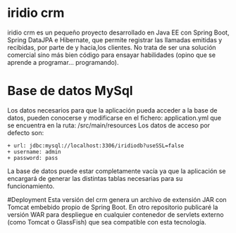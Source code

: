 # iridio crm
iridio crm es un pequeño proyecto desarrollado en Java EE con Spring Boot, Spring DataJPA e Hibernate, que permite registrar las llamadas emitidas y recibidas, por parte de y hacia,los clientes. No trata de ser una solución comercial sino más bien código para ensayar habilidades (opino que se aprende a programar... programando).

# Base de datos MySql
Los datos necesarios para que la aplicación pueda acceder a la base de datos, pueden conocerse y modificarse en el fichero: application.yml que se encuentra en la ruta: /src/main/resources
Los datos de acceso por defecto son:

    + url: jdbc:mysql://localhost:3306/iridiodb?useSSL=false
    + username: admin
    + password: pass
    
La base de datos puede estar completamente vacía ya que la aplicación se encargará de generar las distintas tablas necesarias para su funcionamiento.

#Deployment
Esta versión del crm genera un archivo de extensión JAR con Tomcat embebido propio de Spring Boot. En otro repositorio publicaré la versión WAR para despliegue en cualquier contenedor de servlets externo (como Tomcat o GlassFish) que sea compatible con esta tecnología.


